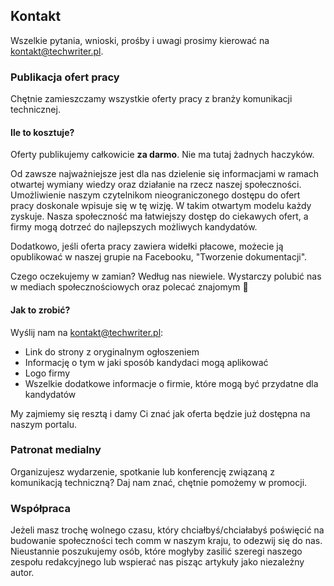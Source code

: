 ## Kontakt

Wszelkie pytania, wnioski, prośby i uwagi prosimy kierować na
[kontakt@techwriter.pl](mailto:kontakt@techwriter.pl).

### Publikacja ofert pracy

Chętnie zamieszczamy wszystkie oferty pracy z branży komunikacji
technicznej.

#### Ile to kosztuje?

Oferty publikujemy całkowicie **za darmo**. Nie ma tutaj żadnych haczyków. 

Od zawsze najważniejsze jest dla nas dzielenie się informacjami w ramach 
otwartej wymiany wiedzy oraz działanie na rzecz naszej społeczności. 
Umożliwienie naszym czytelnikom nieograniczonego dostępu do ofert pracy 
doskonale wpisuje się w tę wizję. W takim otwartym modelu każdy zyskuje.
Nasza społeczność ma łatwiejszy dostęp do ciekawych ofert, a firmy mogą dotrzeć 
do najlepszych możliwych kandydatów.

Dodatkowo, jeśli oferta pracy zawiera widełki płacowe, możecie ją opublikować 
w naszej grupie na Facebooku, "Tworzenie dokumentacji".

Czego oczekujemy w zamian? Według nas niewiele. Wystarczy polubić nas 
w mediach społecznościowych oraz polecać znajomym 🙂

#### Jak to zrobić?

Wyślij nam na [kontakt@techwriter.pl](mailto:kontakt@techwriter.pl):

- Link do strony z oryginalnym ogłoszeniem
- Informację o tym w jaki sposób kandydaci mogą aplikować
- Logo firmy
- Wszelkie dodatkowe informacje o firmie, które mogą być przydatne dla
  kandydatów

My zajmiemy się resztą i damy Ci znać jak oferta będzie już dostępna
na naszym portalu.

### Patronat medialny

Organizujesz wydarzenie, spotkanie lub konferencję związaną z komunikacją
techniczną? Daj nam znać, chętnie pomożemy w promocji.

### Współpraca

Jeżeli masz trochę wolnego czasu, który chciałbyś/chciałabyś poświęcić na
budowanie społeczności tech comm w naszym kraju, to odezwij się do nas.
Nieustannie poszukujemy osób, które mogłyby zasilić szeregi naszego zespołu
redakcyjnego lub wspierać nas pisząc artykuły jako niezależny autor.
